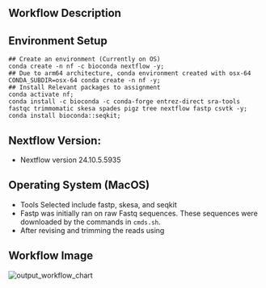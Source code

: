 ## Workflow Description

## Environment Setup
``` 
## Create an environment (Currently on OS)
conda create -n nf -c bioconda nextflow -y;
## Due to arm64 architecture, conda environment created with osx-64
CONDA_SUBDIR=osx-64 conda create -n nf -y;
## Install Relevant packages to assignment
conda activate nf;
conda install -c bioconda -c conda-forge entrez-direct sra-tools fastqc trimmomatic skesa spades pigz tree nextflow fastp csvtk -y;
conda install bioconda::seqkit;
```

## Nextflow Version:
* Nextflow version 24.10.5.5935

## Operating System (MacOS) 
* Tools Selected include fastp, skesa, and seqkit
* Fastp was initially ran on raw Fastq sequences. These sequences were downloaded by the commands in `cmds.sh`.
* After revising and trimming the reads using 

## Workflow Image
![output_workflow_chart](https://github.com/user-attachments/assets/efacd15b-da7d-4308-9621-7ea5a991f0de)

